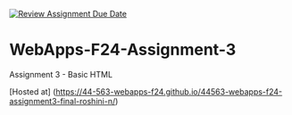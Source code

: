 [![Review Assignment Due Date](https://classroom.github.com/assets/deadline-readme-button-22041afd0340ce965d47ae6ef1cefeee28c7c493a6346c4f15d667ab976d596c.svg)](https://classroom.github.com/a/wPLY8jB2)
# WebApps-F24-Assignment-3
Assignment 3 - Basic HTML


[Hosted at] (https://44-563-webapps-f24.github.io/44563-webapps-f24-assignment3-final-roshini-n/)
